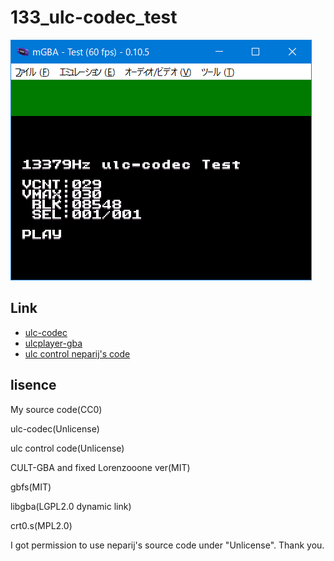 # 133_ulc-codec_test

![test2](README.png)

## Link

- [ulc-codec](https://github.com/Aikku93/ulc-codec)
- [ulcplayer-gba](https://github.com/Aikku93/ulcplayer-gba)
- [ulc control neparij's code](https://github.com/neparij/katawa-shoujo-agb/blob/main/src/sound/player_ulc.iwram.c)

## lisence

My source code(CC0)

ulc-codec(Unlicense)

ulc control code(Unlicense)

CULT-GBA and fixed Lorenzooone ver(MIT)

gbfs(MIT)

libgba(LGPL2.0 dynamic link)

crt0.s(MPL2.0)

I got permission to use neparij's source code under "Unlicense". Thank you.
